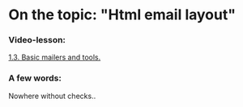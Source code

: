 # On the topic: "Html email layout"

### Video-lesson:

[1.3. Basic mailers and tools.](https://go.skillbox.ru/profession/profession-fullstack-js/weblayout-advanced/videolesson/c005745b-7ac8-4849-8f33-b5982b4e6dde)

### A few words:

Nowhere without checks..
